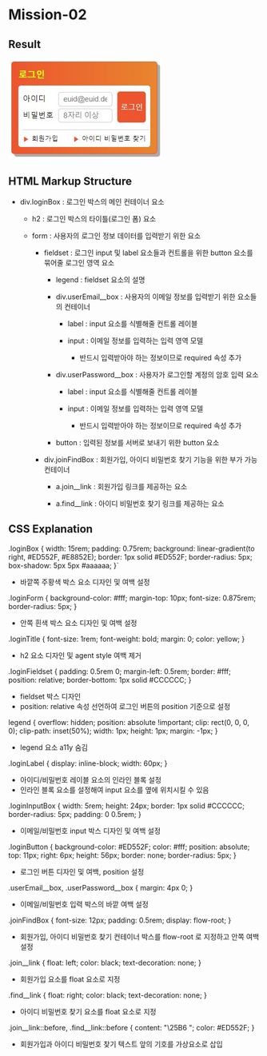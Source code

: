 # Mission-02

## Result
![Mission 2 결과물](../images/mission2.JPG)


## HTML Markup Structure

+ div.loginBox : 로그인 박스의 메인 컨테이너 요소

  + h2 : 로그인 박스의 타이틀(로그인 폼) 요소

  + form : 사용자의 로그인 정보 데이터를 입력받기 위한 요소

    + fieldset : 로그인 input 및 label 요소들과 컨트롤을 위한 button 요소를 묶어줄 로그인 영역 요소

      + legend : fieldset 요소의 설명

      + div.userEmail__box : 사용자의 이메일 정보를 입력받기 위한 요소들의 컨테이너
      
        + label : input 요소를 식별해줄 컨트롤 레이블

        + input : 이메일 정보를 입력하는 입력 영역 모델

          - 반드시 입력받아야 하는 정보이므로 required 속성 추가
      
      + div.userPassword__box : 사용자가 로그인할 계정의 암호 입력 요소
      
        + label : input 요소를 식별해줄 컨트롤 레이블

        + input : 이메일 정보를 입력하는 입력 영역 모델

          - 반드시 입력받아야 하는 정보이므로 required 속성 추가

      + button : 입력된 정보를 서버로 보내기 위한 button 요소

    + div.joinFindBox : 회원가입, 아이디 비밀번호 찾기 기능을 위한 부가 가능 컨테이너

      + a.join__link : 회원가입 링크를 제공하는 요소

      + a.find__link : 아이디 비밀번호 찾기 링크를 제공하는 요소


## CSS Explanation

.loginBox {
  width: 15rem;
  padding: 0.75rem;
  background: linear-gradient(to right, #ED552F, #E8852E);
  border: 1px solid #ED552F;
  border-radius: 5px;
  box-shadow: 5px 5px #aaaaaa;
}`
  - 바깥쪽 주황색 박스 요소 디자인 및 여백 설정

.loginForm {
  background-color: #fff;
  margin-top: 10px;
  font-size: 0.875rem;
  border-radius: 5px;
}
  - 안쪽 흰색 박스 요소 디자인 및 여백 설정

.loginTitle {
  font-size: 1rem;
  font-weight: bold;
  margin: 0;
  color: yellow;
}
 - h2 요소 디자인 및 agent style 여백 제거

.loginFieldset {
  padding: 0.5rem 0;
  margin-left: 0.5rem;
  border: #fff;
  position: relative;
  border-bottom: 1px solid #CCCCCC;
}
 - fieldset 박스 디자인
 - position: relative 속성 선언하여 로그인 버튼의 position 기준으로 설정


legend {
  overflow: hidden;
  position: absolute !important;
  clip: rect(0, 0, 0, 0);
  clip-path: inset(50%);
  width: 1px;
  height: 1px;
  margin: -1px;
}
 - legend 요소 a11y 숨김

.loginLabel {
  display: inline-block;
  width: 60px;
}
 - 아이디/비밀번호 레이블 요소의 인라인 블록 설정
 - 인라인 블록 요소를 설정해여 input 요소를 옆에 위치시킬 수 있음

.loginInputBox {
  width: 5rem;
  height: 24px;
  border: 1px solid #CCCCCC;
  border-radius: 5px;
  padding: 0 0.5rem;
}
 - 이메일/비밀번호 input 박스 디자인 및 여백 설정

.loginButton {
  background-color: #ED552F;
  color: #fff;
  position: absolute;
  top: 11px;
  right: 6px;
  height: 56px;
  border: none;
  border-radius: 5px;
}
 - 로그인 버튼 디자인 및 여백, position 설정

.userEmail__box,
.userPassword__box {
  margin: 4px 0;
}
 - 이메일/비밀번호 입력 박스의 바깥 여백 설정

.joinFindBox {
  font-size: 12px;
  padding: 0.5rem;
  display: flow-root;
}
- 회원가입, 아이디 비밀번호 찾기 컨테이너 박스를 flow-root 로 지정하고 안쪽 여백 설정

.join__link {
  float: left;
  color: black;
  text-decoration: none;
}
 - 회원가입 요소를 float 요소로 지정

.find__link {
  float: right;
  color: black;
  text-decoration: none;
}
 - 아이디 비밀번호 찾기 요소를 float 요소로 지정

.join__link::before,
.find__link::before {
  content: "\25B6  ";
  color: #ED552F;
}
  - 회원가입과 아이디 비밀번호 찾기 텍스트 앞의 기호를 가상요소로 삽입